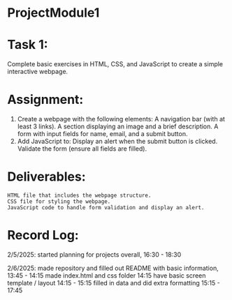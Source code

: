 # ProjectModule1

# Task 1:
Complete basic exercises in HTML, CSS, and JavaScript to create a simple interactive webpage.

# Assignment:
1. Create a webpage with the following elements:
    A navigation bar (with at least 3 links).
    A section displaying an image and a brief description.
    A form with input fields for name, email, and a submit button.
2. Add JavaScript to:
    Display an alert when the submit button is clicked.
    Validate the form (ensure all fields are filled).

# Deliverables:
    HTML file that includes the webpage structure.
    CSS file for styling the webpage.
    JavaScript code to handle form validation and display an alert.

# Record Log:
2/5/2025: 
    started planning for projects overall, 16:30 - 18:30 

2/6/2025: 
    made repository and filled out README with basic information, 13:45 - 14:15
    made index.html and css folder                                14:15
    have basic screen template / layout                           14:15 - 15:15
    filled in data and did extra formatting                       15:15 - 17:45
